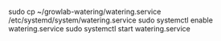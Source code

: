 sudo cp ~/growlab-watering/watering.service /etc/systemd/system/watering.service
sudo systemctl enable watering.service
sudo systemctl start watering.service